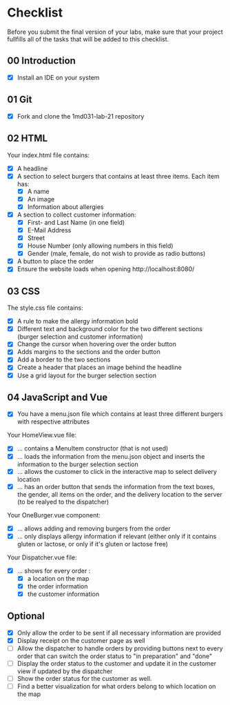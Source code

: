 # Checklist

Before you submit the final version of your labs, make sure that your project fullfills all of the tasks that will be added to this checklist.

## 00 Introduction

- [x] Install an IDE on your system

## 01 Git

- [x] Fork and clone the 1md031-lab-21 repository

## 02 HTML

Your index.html file contains:

- [x] A headline
- [x] A section to select burgers that contains at least three items. Each item has:
  - [x] A name
  - [x] An image
  - [x] Information about allergies
- [x] A section to collect customer information:
  - [x] First- and Last Name (in one field)
  - [x] E-Mail Address
  - [x] Street
  - [x] House Number (only allowing numbers in this field)
  - [x] Gender (male, female, do not wish to provide as radio buttons)
- [x] A button to place the order
- [x] Ensure the website loads when opening http://localhost:8080/

## 03 CSS

The style.css file contains:

- [x] A rule to make the allergy information bold
- [x] Different text and background color for the two different sections (burger selection and customer information)
- [x] Change the cursor when hovering over the order button
- [x] Adds margins to the sections and the order button
- [x] Add a border to the two sections
- [x] Create a header that places an image behind the headline
- [x] Use a grid layout for the burger selection section

## 04 JavaScript and Vue

- [x] You have a menu.json file which contains at least three different burgers with respective attributes

Your HomeView.vue file:

- [x] ... contains a MenuItem constructor (that is not used)
- [x] ... loads the information from the menu.json object and inserts the information to the burger selection section
- [x] ... allows the customer to click in the interactive map to select delivery location
- [x] ... has an order button that sends the information from the text boxes, the gender, all items on the order, and the delivery location to the server (to be realyed to the dispatcher)

Your OneBurger.vue component:

- [x] ... allows adding and removing burgers from the order
- [x] ... only displays allergy information if relevant (either only if it contains gluten or lactose, or only if it's gluten or lactose free)

Your Dispatcher.vue file:

- [x] ... shows for every order :
  - [x] a location on the map
  - [x] the order information
  - [x] the customer information

## Optional

- [x] Only allow the order to be sent if all necessary information are provided
- [x] Display receipt on the customer page as well
- [ ] Allow the dispatcher to handle orders by providing buttons next to every order that can switch the order status to "in preparation" and "done"
- [ ] Display the order status to the customer and update it in the customer view if updated by the dispatcher
- [ ] Show the order status for the customer as well.
- [ ] Find a better visualization for what orders belong to which location on the map
